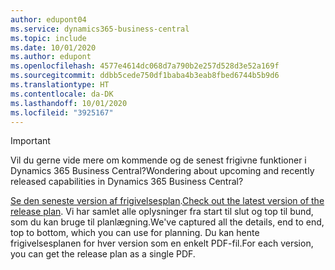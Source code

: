 ```yaml
---
author: edupont04
ms.service: dynamics365-business-central
ms.topic: include
ms.date: 10/01/2020
ms.author: edupont
ms.openlocfilehash: 4577e4614dc068d7a790b2e257d528d3e52a169f
ms.sourcegitcommit: ddbb5cede750df1baba4b3eab8fbed6744b5b9d6
ms.translationtype: HT
ms.contentlocale: da-DK
ms.lasthandoff: 10/01/2020
ms.locfileid: "3925167"
---
```

> [!IMPORTANT]
>
> <span data-ttu-id="82cfa-101">Vil du gerne vide mere om kommende og de senest frigivne funktioner i Dynamics 365 Business Central?</span><span class="sxs-lookup"><span data-stu-id="82cfa-101">Wondering about upcoming and recently released capabilities in Dynamics 365 Business Central?</span></span>
>
> <span data-ttu-id="82cfa-102">[Se den seneste version af frigivelsesplan](https://go.microsoft.com/fwlink/?linkid=2047422).</span><span class="sxs-lookup"><span data-stu-id="82cfa-102">[Check out the latest version of the release plan](https://go.microsoft.com/fwlink/?linkid=2047422).</span></span> <span data-ttu-id="82cfa-103">Vi har samlet alle oplysninger fra start til slut og top til bund, som du kan bruge til planlægning.</span><span class="sxs-lookup"><span data-stu-id="82cfa-103">We've captured all the details, end to end, top to bottom, which you can use for planning.</span></span> <span data-ttu-id="82cfa-104">Du kan hente frigivelsesplanen for hver version som en enkelt PDF-fil.</span><span class="sxs-lookup"><span data-stu-id="82cfa-104">For each version, you can get the release plan as a single PDF.</span></span>  
